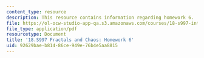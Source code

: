 ```yaml
---
content_type: resource
description: This resource contains information regarding homework 6.
file: https://ol-ocw-studio-app-qa.s3.amazonaws.com/courses/18-s997-introduction-to-matlab-programming-fall-2011/92629baeb81486ce949e76b4e5aa8815_MIT18_S997F11_Homework_6.pdf
file_type: application/pdf
resourcetype: Document
title: '18.S997 Fractals and Chaos: Homework 6'
uid: 92629bae-b814-86ce-949e-76b4e5aa8815
---
```


